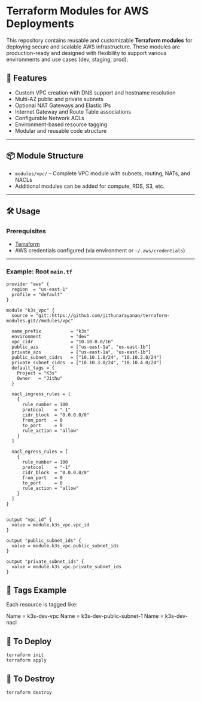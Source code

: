 # Terraform Modules for AWS Deployments

This repository contains reusable and customizable **Terraform modules** for deploying secure and scalable AWS infrastructure. These modules are production-ready and designed with flexibility to support various environments and use cases (dev, staging, prod).


## 🚀 Features

- Custom VPC creation with DNS support and hostname resolution
- Multi-AZ public and private subnets
- Optional NAT Gateways and Elastic IPs
- Internet Gateway and Route Table associations
- Configurable Network ACLs
- Environment-based resource tagging
- Modular and reusable code structure

---

## 📦 Module Structure

- `modules/vpc/` – Complete VPC module with subnets, routing, NATs, and NACLs
- Additional modules can be added for compute, RDS, S3, etc.

---

## 🛠️ Usage

### Prerequisites

- [Terraform](https://www.terraform.io/downloads)
- AWS credentials configured (via environment or `~/.aws/credentials`)

---

### Example: Root `main.tf`

```hcl
provider "aws" {
  region  = "us-east-1"
  profile = "default"
}

module "k3s_vpc" {
  source = "git::https://github.com/jithunarayanan/terraform-modules.git//modules/vpc"

  name_prefix           = "k3s"
  environment           = "dev"
  vpc_cidr              = "10.10.0.0/16"
  public_azs            = ["us-east-1a", "us-east-1b"]
  private_azs           = ["us-east-1a", "us-east-1b"]
  public_subnet_cidrs   = ["10.10.1.0/24", "10.10.2.0/24"]
  private_subnet_cidrs  = ["10.10.3.0/24", "10.10.4.0/24"]
  default_tags = {
    Project = "K3s"
    Owner   = "Jithu"
  }

  nacl_ingress_rules = [
    {
      rule_number = 100
      protocol    = "-1"
      cidr_block  = "0.0.0.0/0"
      from_port   = 0
      to_port     = 0
      rule_action = "allow"
    }
  ]

  nacl_egress_rules = [
    {
      rule_number = 100
      protocol    = "-1"
      cidr_block  = "0.0.0.0/0"
      from_port   = 0
      to_port     = 0
      rule_action = "allow"
    }
  ]
}


output "vpc_id" {
  value = module.k3s_vpc.vpc_id
}

output "public_subnet_ids" {
  value = module.k3s_vpc.public_subnet_ids
}

output "private_subnet_ids" {
  value = module.k3s_vpc.private_subnet_ids  
}

```
## 🔖 Tags Example
Each resource is tagged like:

Name = k3s-dev-vpc
Name = k3s-dev-public-subnet-1
Name = k3s-dev-nacl

## 🧪 To Deploy
```
terraform init
terraform apply
```
## 🧹 To Destroy
```
terraform destroy
```
